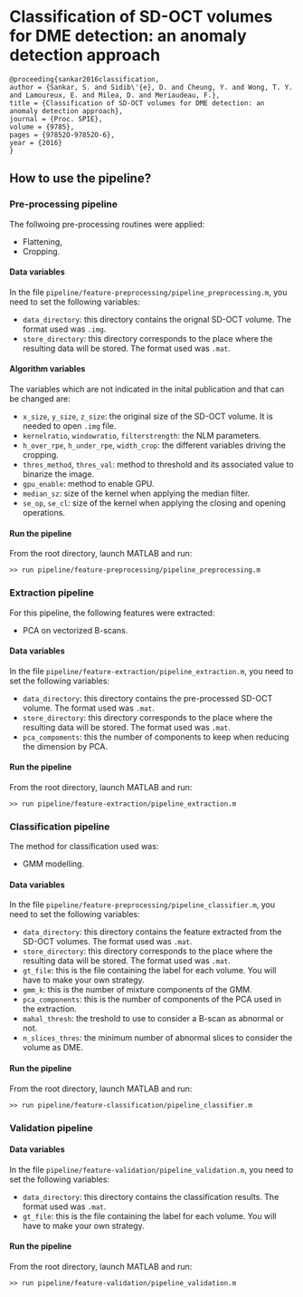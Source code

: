 Classification of SD-OCT volumes for DME detection: an anomaly detection approach
=================================================================================

```
@proceeding{sankar2016classification,
author = {Sankar, S. and Sidib\'{e}, D. and Cheung, Y. and Wong, T. Y. and Lamoureux, E. and Milea, D. and Meriaudeau, F.},
title = {Classification of SD-OCT volumes for DME detection: an anomaly detection approach},
journal = {Proc. SPIE},
volume = {9785},
pages = {97852O-97852O-6},
year = {2016}
}
```

How to use the pipeline?
-------

### Pre-processing pipeline

The follwoing pre-processing routines were applied:

- Flattening,
- Cropping.

#### Data variables

In the file `pipeline/feature-preprocessing/pipeline_preprocessing.m`, you need to set the following variables:

- `data_directory`: this directory contains the orignal SD-OCT volume. The format used was `.img`.
- `store_directory`: this directory corresponds to the place where the resulting data will be stored. The format used was `.mat`.

#### Algorithm variables

The variables which are not indicated in the inital publication and that can be changed are:

- `x_size`, `y_size`, `z_size`: the original size of the SD-OCT volume. It is needed to open `.img` file.
- `kernelratio`, `windowratio`, `filterstrength`: the NLM parameters.
- `h_over_rpe`, `h_under_rpe`, `width_crop`: the different variables driving the cropping.
- `thres_method`, `thres_val`: method to threshold and its associated value to binarize the image.
- `gpu_enable`: method to enable GPU.
- `median_sz`: size of the kernel when applying the median filter.
- `se_op`, `se_cl`: size of the kernel when applying the closing and opening operations.

#### Run the pipeline

From the root directory, launch MATLAB and run:

```
>> run pipeline/feature-preprocessing/pipeline_preprocessing.m
```

### Extraction pipeline

For this pipeline, the following features were extracted:

- PCA on vectorized B-scans.

#### Data variables

In the file `pipeline/feature-extraction/pipeline_extraction.m`, you need to set the following variables:

- `data_directory`: this directory contains the pre-processed SD-OCT volume. The format used was `.mat`.
- `store_directory`: this directory corresponds to the place where the resulting data will be stored. The format used was `.mat`.
- `pca_compoments`: this the number of components to keep when reducing the dimension by PCA.

#### Run the pipeline

From the root directory, launch MATLAB and run:

```
>> run pipeline/feature-extraction/pipeline_extraction.m
```

### Classification pipeline

The method for classification used was:

- GMM modelling.

#### Data variables

In the file `pipeline/feature-preprocessing/pipeline_classifier.m`, you need to set the following variables:

- `data_directory`: this directory contains the feature extracted from the SD-OCT volumes. The format used was `.mat`.
- `store_directory`: this directory corresponds to the place where the resulting data will be stored. The format used was `.mat`.
- `gt_file`: this is the file containing the label for each volume. You will have to make your own strategy.
- `gmm_k`: this is the number of mixture components of the GMM.
- `pca_components`: this is the number of components of the PCA used in the extraction.
- `mahal_thresh`: the treshold to use to consider a B-scan as abnormal or not.
- `n_slices_thres`: the minimum number of abnormal slices to consider the volume as DME.

#### Run the pipeline

From the root directory, launch MATLAB and run:

```
>> run pipeline/feature-classification/pipeline_classifier.m
```

### Validation pipeline

#### Data variables

In the file `pipeline/feature-validation/pipeline_validation.m`, you need to set the following variables:

- `data_directory`: this directory contains the classification results. The format used was `.mat`.
- `gt_file`: this is the file containing the label for each volume. You will have to make your own strategy.

#### Run the pipeline

From the root directory, launch MATLAB and run:

```
>> run pipeline/feature-validation/pipeline_validation.m
```
